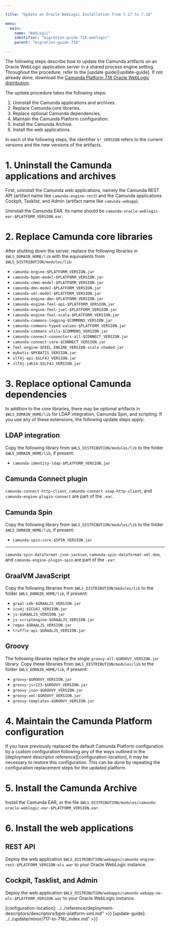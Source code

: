 ```yaml
---

title: "Update an Oracle WebLogic Installation from 7.17 to 7.18"

menu:
  main:
    name: "WebLogic"
    identifier: "migration-guide-718-weblogic"
    parent: "migration-guide-718"

---
```


The following steps describe how to update the Camunda artifacts on an Oracle WebLogic application server in a
shared process engine setting. Throughout the procedure, refer to the [update guide][update-guide]. If not already done, download the [Camunda Platform 7.18 Oracle WebLogic distribution](https://artifacts.camunda.com/artifactory/camunda-bpm-ee/org/camunda/bpm/weblogic/camunda-bpm-weblogic/7.18.0-ee/).

The update procedure takes the following steps:

1. Uninstall the Camunda applications and archives.
2. Replace Camunda core libraries.
3. Replace optional Camunda dependencies.
4. Maintain the Camunda Platform configuration.
5. Install the Camunda Archive.
6. Install the web applications.

In each of the following steps, the identifier `$*_VERSION` refers to the current versions and the new versions of the artifacts.

# 1. Uninstall the Camunda applications and archives

First, uninstall the Camunda web applications, namely the Camunda REST API (artifact name like `camunda-engine-rest`) and the Camunda applications Cockpit, Tasklist, and Admin (artifact name like `camunda-webapp`).

Uninstall the Camunda EAR. Its name should be `camunda-oracle-weblogic-ear-$PLATFORM_VERSION.ear`.

# 2. Replace Camunda core libraries

After shutting down the server, replace the following libraries in `$WLS_DOMAIN_HOME/lib` with the equivalents from `$WLS_DISTRIBUTION/modules/lib`:

* `camunda-engine-$PLATFORM_VERSION.jar`
* `camunda-bpmn-model-$PLATFORM_VERSION.jar`
* `camunda-cmmn-model-$PLATFORM_VERSION.jar`
* `camunda-dmn-model-$PLATFORM_VERSION.jar`
* `camunda-xml-model-$PLATFORM_VERSION.jar`
* `camunda-engine-dmn-$PLATFORM_VERSION.jar`
* `camunda-engine-feel-api-$PLATFORM_VERSION.jar`
* `camunda-engine-feel-juel-$PLATFORM_VERSION.jar`
* `camunda-engine-feel-scala-$PLATFORM_VERSION.jar`
* `camunda-commons-logging-$COMMONS_VERSION.jar`
* `camunda-commons-typed-values-$PLATFORM_VERSION.jar`
* `camunda-commons-utils-$COMMONS_VERSION.jar`
* `camunda-connect-connectors-all-$CONNECT_VERSION.jar`
* `camunda-connect-core-$CONNECT_VERSION.jar`
* `feel-engine-$FEEL_ENGINE_VERSION-scala-shaded.jar`
* `mybatis-$MYBATIS_VERSION.jar`
* `slf4j-api-$SLF4J_VERSION.jar`
* `slf4j-jdk14-$SLF4J_VERSION.jar`

# 3. Replace optional Camunda dependencies

In addition to the core libraries, there may be optional artifacts in `$WLS_DOMAIN_HOME/lib` for LDAP integration, Camunda Spin, and scripting. If you use any of these extensions, the following update steps apply:

## LDAP integration

Copy the following library from `$WLS_DISTRIBUTION/modules/lib` to the folder `$WLS_DOMAIN_HOME/lib`, if present:

* `camunda-identity-ldap-$PLATFORM_VERSION.jar`

## Camunda Connect plugin

`camunda-connect-http-client`, `camunda-connect-soap-http-client`, and `camunda-engine-plugin-connect` are part of the `.ear`.

## Camunda Spin

Copy the following library from `$WLS_DISTRIBUTION/modules/lib` to the folder `$WLS_DOMAIN_HOME/lib`, if present:

* `camunda-spin-core-$SPIN_VERSION.jar`

---
`camunda-spin-dataformat-json-jackson`, `camunda-spin-dataformat-xml-dom`, and `camunda-engine-plugin-spin` are part of the `.ear`.

## GraalVM JavaScript

Copy the following libraries from `$WLS_DISTRIBUTION/modules/lib` to the folder `$WLS_DOMAIN_HOME/lib`, if present:

* `graal-sdk-$GRAALJS_VERSION.jar`
* `icu4j-$ICU4J_VERSION.jar`
* `js-$GRAALJS_VERSION.jar`
* `js-scriptengine-$GRAALJS_VERSION.jar`
* `regex-$GRAALJS_VERSION.jar`
* `truffle-api-$GRAALJS_VERSION.jar`

## Groovy

The following libraries replace the single `groovy-all-$GROOVY_VERSION.jar` library. Copy these libraries from `$WLS_DISTRIBUTION/modules/lib` to the folder `$WLS_DOMAIN_HOME/lib`, if present:

* `groovy-$GROOVY_VERSION.jar`
* `groovy-jsr223-$GROOVY_VERSION.jar`
* `groovy-json-$GROOVY_VERSION.jar`
* `groovy-xml-$GROOVY_VERSION.jar`
* `groovy-templates-$GROOVY_VERSION.jar`

# 4. Maintain the Camunda Platform configuration

If you have previously replaced the default Camunda Platform configuration by a custom configuration following any of the ways outlined in the [deployment descriptor reference][configuration-location], it may be necessary to restore this configuration. This can be done by repeating the configuration replacement steps for the updated platform.

# 5. Install the Camunda Archive

Install the Camunda EAR, or the file `$WLS_DISTRIBUTION/modules/camunda-oracle-weblogic-ear-$PLATFORM_VERSION.ear`.

# 6. Install the web applications

## REST API

Deploy the web application `$WLS_DISTRIBUTION/webapps/camunda-engine-rest-$PLATFORM_VERSION-wls.war` to your Oracle WebLogic instance.

## Cockpit, Tasklist, and Admin

Deploy the web application `$WLS_DISTRIBUTION/webapps/camunda-webapp-ee-wls-$PLATFORM_VERSION.war` to your Oracle WebLogic instance.

[configuration-location]: ../../reference/deployment-descriptors/descriptors/bpm-platform-xml.md" >}}
[update-guide]: ../../update/minor/717-to-718/_index.md" >}}
